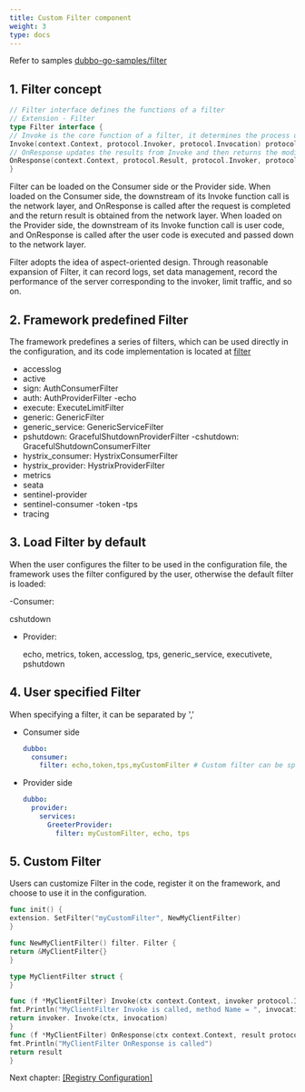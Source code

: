 ```yaml
---
title: Custom Filter component
weight: 3
type: docs
---
```


Refer to samples [dubbo-go-samples/filter](https://github.com/apache/dubbo-go-samples/tree/master/filter)

## 1. Filter concept

```go
// Filter interface defines the functions of a filter
// Extension - Filter
type Filter interface {
// Invoke is the core function of a filter, it determines the process of the filter
Invoke(context.Context, protocol.Invoker, protocol.Invocation) protocol.Result
// OnResponse updates the results from Invoke and then returns the modified results.
OnResponse(context.Context, protocol.Result, protocol.Invoker, protocol.Invocation) protocol.Result
}
```

Filter can be loaded on the Consumer side or the Provider side. When loaded on the Consumer side, the downstream of its Invoke function call is the network layer, and OnResponse is called after the request is completed and the return result is obtained from the network layer. When loaded on the Provider side, the downstream of its Invoke function call is user code, and OnResponse is called after the user code is executed and passed down to the network layer.

Filter adopts the idea of aspect-oriented design. Through reasonable expansion of Filter, it can record logs, set data management, record the performance of the server corresponding to the invoker, limit traffic, and so on.

## 2. Framework predefined Filter

The framework predefines a series of filters, which can be used directly in the configuration, and its code implementation is located at [filter](https://github.com/apache/dubbo-go/tree/3.0/filter)

- accesslog
- active
- sign: AuthConsumerFilter
- auth: AuthProviderFilter
  -echo
- execute: ExecuteLimitFilter
- generic: GenericFilter
- generic_service: GenericServiceFilter
- pshutdown: GracefulShutdownProviderFilter
  -cshutdown: GracefulShutdownConsumerFilter
- hystrix_consumer: HystrixConsumerFilter
- hystrix_provider: HystrixProviderFilter
- metrics
- seata
- sentinel-provider
- sentinel-consumer
  -token
  -tps
- tracing

## 3. Load Filter by default

When the user configures the filter to be used in the configuration file, the framework uses the filter configured by the user, otherwise the default filter is loaded:

-Consumer:

cshutdown

- Provider:

  echo, metrics, token, accesslog, tps, generic_service, executivete, pshutdown

## 4. User specified Filter

When specifying a filter, it can be separated by ','

- Consumer side

  ```yaml
  dubbo:
    consumer:
      filter: echo,token,tps,myCustomFilter # Custom filter can be specified
  ```



- Provider side

  ```yaml
  dubbo:
    provider:
      services:
        GreeterProvider:
          filter: myCustomFilter, echo, tps
  ```

## 5. Custom Filter

Users can customize Filter in the code, register it on the framework, and choose to use it in the configuration.

```go
func init() {
extension. SetFilter("myCustomFilter", NewMyClientFilter)
}

func NewMyClientFilter() filter. Filter {
return &MyClientFilter{}
}

type MyClientFilter struct {
}

func (f *MyClientFilter) Invoke(ctx context.Context, invoker protocol.Invoker, invocation protocol.Invocation) protocol.Result {
fmt.Println("MyClientFilter Invoke is called, method Name = ", invocation.MethodName())
return invoker. Invoke(ctx, invocation)
}
func (f *MyClientFilter) OnResponse(ctx context.Context, result protocol.Result, invoker protocol.Invoker, protocol protocol.Invocation) protocol.Result {
fmt.Println("MyClientFilter OnResponse is called")
return result
}

```



Next chapter: [[Registry Configuration]](../registry/)